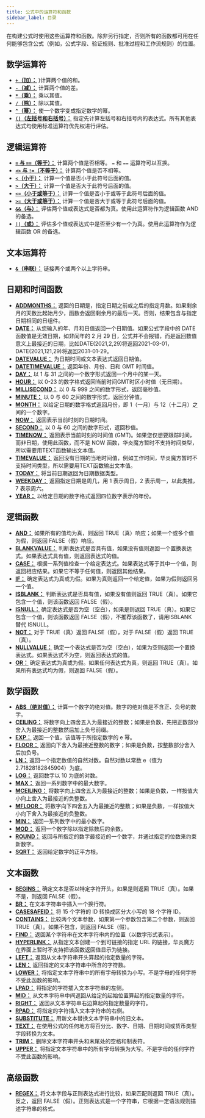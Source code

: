 ```yaml
---
title: 公式中的运算符和函数
sidebar_label: 目录
---
```


在构建公式时使用这些运算符和函数。除非另行指定，否则所有的函数都可用在任何能够包含公式（例如，公式字段、验证规则、批准过程和工作流规则）的位置。

## 数学运算符

- [**`+`（加）：**](operator_math#`+`（加) )计算两个值的和。
- [**`-`（减）：**](operator_math#`-`（减）) 计算两个值的差。
- [**`*`（乘）：**](operator_math#`*`（乘）) 乘以其值。
- [**`/`（除）：**](operator_math#`/`（除）) 除以其值。
- [**`^`（幂）：**](operator_math#`^`（幂）) 使一个数字变成指定数字的幂。
- [**`()`（左括号和右括号）：**](operator_math#`()`（左括号和右括号）) 指定先计算左括号和右括号内的表达式。所有其他表达式均使用标准运算符优先权进行评估。

## 逻辑运算符

- [**`=` 与 `==`（等于）：**](operator_logical#等于) 计算两个值是否相等。 `=` 和 `==` 运算符可以互换。
- [**`<>` 与 `!=`（不等于）：**](operator_logical#不等于) 计算两个值是否不相等。
- [**`<`（小于）：**](operator_logical#`<`（小于）) 计算一个值是否小于此符号后面的值。
- [**`>`（大于）：**](operator_logical#`>`（大于））) 计算一个值是否大于此符号后面的值。
- [**`<=`（小于或等于）：**](operator_logical#`<=`（小于或等于）) 计算一个值是否小于或等于此符号后面的值。
- [**`>=`（大于或等于）：**](operator_logical#`>=`（大于或等于）) 计算一个值是否大于或等于此符号后面的值。
- [**`&&`（与）：**](operator_logical#`&&`（与）) 评估两个值或表达式是否都为真。使用此运算符作为逻辑函数 AND 的备选。
- [**`||`（或）：**](operator_logical#`||`（或）) 评估多个值或表达式中是否至少有一个为真。使用此运算符作为逻辑函数 OR 的备选。

## 文本运算符

- [**`&`（串联）：**](operator_text#`&`（串联）) 链接两个或两个以上字符串。

## 日期和时间函数

- [**ADDMONTHS：**](function_date#addmonths) 返回的日期是，指定日期之前或之后的指定月数。如果剩余月的天数比起始月少，函数会返回剩余月的最后一天。否则，结果包含与指定日期相同的日组件。
- [**DATE：**](function_date#date) 从您输入的年、月和日值返回一个日期值。如果公式字段中的 DATE 函数值是无效日期，如非闰年的 2 月 29 日，公式并不会报错，而是返回数值意义上最接近的日期，比如DATE(2021,2,29)将返回2021-03-01，DATE(2021,121,29)将返回2031-01-29。
- [**DATEVALUE：**](function_date#datevalue) 为日期时间或文本表达式返回日期值。
- [**DATETIMEVALUE：**](function_date#datetimevalue) 返回年份、月份、日和 GMT 时间值。
- [**DAY：**](function_date#day) 以 1 与 31 之间的一个数字形式返回一个月中的某一天。
- [**HOUR：**](function_date#hour) 以 0-23 的数字格式返回当前时间GMT时区小时值（无日期）。
- [**MILLISECOND：**](function_date#millisecond) 以 0 与 999 之间的数字形式，返回毫秒值。
- [**MINUTE：**](function_date#minute) 以 0 与 60 之间的数字形式，返回分钟值。
- [**MONTH：**](function_date#month) 以给定日期的数字格式返回月份，即 1（一月）与 12（十二月）之间的一个数字。
- [**NOW：**](function_date#now) 返回表示当前时刻的日期时间。
- [**SECOND：**](function_date#second) 以 0 与 60 之间的数字形式，返回秒值。
- [**TIMENOW：**](function_date#timenow) 返回表示当前时刻的时间值 (GMT)。如果您仅想要跟踪时间，而非日期，使用此函数，而不是 NOW 函数，华炎魔方暂时不支持时间类型，所以需要用TEXT函数输出文本值。
- [**TIMEVALUE：**](function_date#timevalue) 返回没有日期的当地时间值，例如工作时间，华炎魔方暂时不支持时间类型，所以需要用TEXT函数输出文本值。
- [**TODAY：**](function_date#today) 将当前日期返回为日期数据类型。
- [**WEEKDAY：**](function_date#weekday) 返回指定日期是周几，用 1 表示周日，2 表示周一，以此类推，7 表示周六。
- [**YEAR：**](function_date#year) 以给定日期的数字格式返回四位数字表示的年份。

## 逻辑函数

- [**AND：**](function_logical#and) 如果所有的值均为真，则返回 TRUE（真）响应；如果一个或多个值为假，则返回 FALSE（假）响应。
- [**BLANKVALUE：**](function_logical#blankvalue) 判断表达式是否具有值，如果没有值则返回一个置换表达式。如果表达式具有值，则返回表达式的值。
- [**CASE：**](function_logical#case) 根据一系列值检查一个给定表达式。如果表达式等于其中一个值，则返回相应结果。如果它不等于任何值，则返回其他结果。
- [**IF：**](function_logical#if) 确定表达式为真或为假。如果为真则返回一个给定值，如果为假则返回另一个值。
- [**ISBLANK：**](function_logical#isblank) 判断表达式是否具有值，如果没有值则返回 TRUE（真）。如果它包含一个值，则该函数返回 FALSE（假）。
- [**ISNULL：**](function_logical#isnull) 确定表达式是否为空（空白），如果是则返回 TRUE（真）。如果它包含一个值，则该函数返回 FALSE（假），不推荐该函数了，请用ISBLANK 替代 ISNULL。
- [**NOT：**](function_logical#not) 对于 TRUE（真）返回 FALSE（假），对于 FALSE（假）返回 TRUE（真）。
- [**NULLVALUE：**](function_logical#nullvalue) 确定一个表达式是否为空（空白），如果为空则返回一个置换表达式。如果表达式不为空，则返回表达式的值。
- [**OR：**](function_logical#or) 确定表达式为真或为假。如果任何表达式为真，则返回 TRUE（真）。如果所有表达式均为假，则返回 FALSE（假）。

## 数学函数

- [**ABS（绝对值）：**](function_math#abs) 计算一个数字的绝对值。数字的绝对值是不含正、负号的数字。
- [**CEILING：**](function_math#ceiling) 将数字向上四舍五入为最接近的整数；如果是负数，先把正数部分舍入为最接近的整数然后加上负号前缀。
- [**EXP：**](function_math#exp) 返回一个值，该值等于所指定数字的 e 幂。
- [**FLOOR：**](function_math#fioor) 返回向下舍入为最接近整数的数字；如果是负数，按整数部分舍入后加负号。
- [**LN：**](function_math#ln) 返回一个指定数值的自然对数。自然对数以常数 e（值为 2.71828182845904）为底。
- [**LOG：**](function_math#log) 返回数字以 10 为底的对数。
- [**MAX：**](function_math#max) 返回一系列数字中的最大数字。
- [**MCEILING：**](function_math#mceiling) 将数字向上四舍五入为最接近的整数；如果是负数，一样按值大小向上舍入为最接近的负整数。
- [**MFLOOR：**](function_math#mfloor) 将数字向下四舍五入为最接近的整数；如果是负数，一样按值大小向下舍入为最接近的负整数。
- [**MIN：**](function_math#min) 返回一系列数字中的最小数字。
- [**MOD：**](function_math#mod) 返回一个数字除以指定除数后的余数。
- [**ROUND：**](function_math#round) 返回与所指定的数字最接近的一个数字，并通过指定的位数来约束新数字。
- [**SQRT：**](function_math#sqrt) 返回给定数字的正平方根。

## 文本函数

- [**BEGINS：**](function_text#begins) 确定文本是否以特定字符开头，如果是则返回 TRUE（真）。如果不是，则返回 FALSE（假）。
- [**BR：**](function_text#br) 在文本字符串中插入一个换行符。
- [**CASESAFEID：**](function_text#casesafeid) 将 15 个字符的 ID 转换成区分大小写的 18 个字符 ID。
- [**CONTAINS：**](function_text#contains) 比较两个文本参数，如果第一个参数包含第二个参数，则返回 TRUE（真）。如果不包含，则返回 FALSE（假）。
- [**FIND：**](function_text#find) 返回某个字符串在文本字符串内的位置（以数字形式表示）。
- [**HYPERLINK：**](function_text#hyperlink) 从指定文本创建一个到可链接的指定 URL 的链接，华炎魔方在界面上暂时不支持把该函数返回值显示为链接。
- [**LEFT：**](function_text#left) 返回从文本字符串开头算起的指定数量的字符。
- [**LEN：**](function_text#len) 返回指定的文本字符串中所含的字符数。
- [**LOWER：**](function_text#lower) 将指定文本字符串中的所有字母转换为小写。不是字母的任何字符不受此函数的影响。
- [**LPAD：**](function_text#lpad) 将指定的字符插入文本字符串的左侧。
- [**MID：**](function_text#mid) 从文本字符串中间返回从给定的起始位置算起的指定数量的字符。
- [**RIGHT：**](function_text#right) 返回从文本字符串右边算起的指定数量的字符。
- [**RPAD：**](function_text#rpad) 将指定的字符插入文本字符串的右侧。
- [**SUBSTITUTE：**](function_text#substitute) 用新文本替换文本字符串中的旧文本。
- [**TEXT：**](function_text#text) 在使用公式的任何地方将百分比、数字、日期、日期时间或货币类型字段转换为文本。
- [**TRIM：**](function_text#trim) 删除文本字符串开头和末尾处的空格和制表符。
- [**UPPER：**](function_text#upper) 将指定文本字符串中的所有字母转换为大写。不是字母的任何字符不受此函数的影响。

## 高级函数

- [**REGEX：**](function_advanced#regex) 将文本字段与正则表达式进行比较，如果匹配则返回 TRUE（真）。反之，返回 FALSE（假）。正则表达式是一个字符串，它根据一定语法规则描述字符串的格式。

